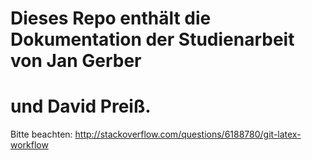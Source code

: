 # Dieses Repo enthält die Dokumentation der Studienarbeit von Jan Gerber 
# und David Preiß.

Bitte beachten: http://stackoverflow.com/questions/6188780/git-latex-workflow
